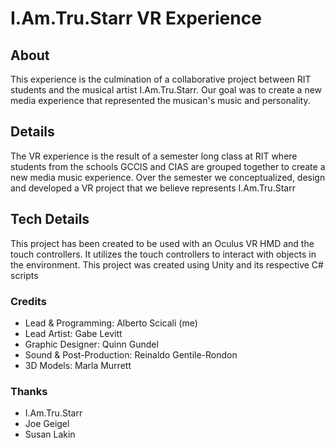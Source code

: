 # I.Am.Tru.Starr VR Experience

## About
This experience is the culmination of a collaborative project between RIT students and the musical artist I.Am.Tru.Starr. Our goal was to create a new media experience that represented the musican's music and personality.

## Details
The VR experience is the result of a semester long class at RIT where students from the schools GCCIS and CIAS are grouped together to create a new media music experience. Over the semester we conceptualized, design and developed a VR project that we believe represents I.Am.Tru.Starr

## Tech Details
This project has been created to be used with an Oculus VR HMD and the touch controllers. It utilizes the touch controllers to interact with objects in the environment. This project was created using Unity and its respective C# scripts

### Credits
- Lead & Programming:         Alberto Scicali (me)
- Lead Artist:                Gabe Levitt
- Graphic Designer:           Quinn Gundel
- Sound & Post-Production:    Reinaldo Gentile-Rondon
- 3D Models:                  Marla Murrett

### Thanks
- I.Am.Tru.Starr
- Joe Geigel
- Susan Lakin
